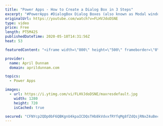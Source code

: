 ```yaml
---
title: "Power Apps - How to Create a Dialog Box in 3 Steps"
excerpt: "#PowerApps #DialogBox Dialog Boxes (also known as Modal windows or pop up boxes) are a great tool to have in your Power Apps Tool belt.  These temporary pop up windows allow you to gather additional information from your users.    In this video I show one of the most common use cases for a Dialog Box"
originalUrl: https://youtube.com/watch?v=FLHVJdoDSNE
type: video
price: Free
length: PT5M42S
publishedDateTime: 2020-05-18T14:31:56Z
heat: 53

featuredContent: "<iframe width=\"800\" height=\"500\" frameborder=\"0\" src=\"https://www.youtube.com/embed/FLHVJdoDSNE\" allow=\"accelerometer; autoplay; encrypted-media; gyroscope; picture-in-picture\" allowfullscreen></iframe>"

provider:
  name: April Dunnam
  domain: aprildunnam.com

topics:
  - Power Apps

images:
  - url: https://i.ytimg.com/vi/FLHVJdoDSNE/maxresdefault.jpg
    width: 1280
    height: 720
    isCached: true

secured: "CFNYcp2QDp0bF6QBKgnU4kpaICDQsTHb8kVdvxfRYfqMg8fZdQsjRNxZ4uBecNapflCFykSHQmb2d6qp9hKFx4AlPwYA/NEYtGp5Oz9MpFwfcslMpGp2zF/hUqSGR2eucpplFAC+ZjwCqZwDZkDxgjsS68JT1eFAdNjs1klMk61iQvRft42m7r5Mvg/xDLjCahjxNryrNvIlzXnL2b6hkZFj5JG858tdfzaN7kBbEBubhbFc2+WaU2gHh5FXnTKs1k2t/i2p0eZZacbxhhxWcKqPwcXsXxABOnR6AH8jhESlYlnLUDfhgiqe17roukbvNemu7hNOxl38HIxqKe2HalKiVP///o24aJB/8dK+tadi9fmXlR1Sf2yLXgZvaWQAsj0BXJ0+PfLJwAGJptXIaOSUgSlP5RTOmHq1Hf5hovk=;VEf2EpVBCB7exh05e1/RHw=="
---
```


